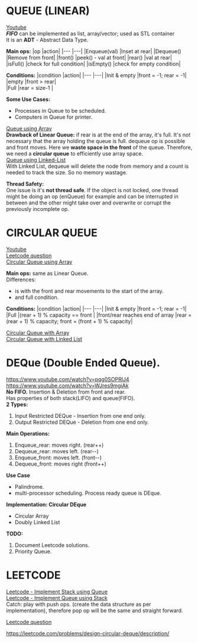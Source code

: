 # QUEUE (LINEAR)
[Youtube](https://www.youtube.com/watch?v=zp6pBNbUB2U) <br />
***FIFO*** can be implemented as list, array/vector; used as STL container <br />
It is an **ADT** - Abstract Data Type.

**Main ops:**
|op  |action| 
|---              |---|
|Enqueue(val)     |Inset at rear|
|Dequeue()        |Remove from front|
|front()          |peek() - val at front|
|rear()           |val at rear|  
|isFull()         |check for full condition| 
|isEmpty()        |check for empty condition|    

**Conditions:**
|condition          |action| 
|---                |---|
|Init & empty       |front = -1; rear = -1|
|empty              |front > rear|    
|Full               |rear = size-1 |

**Some Use Cases:**
* Processes in Queue to be scheduled.
* Computers in Queue for printer.

[Queue using Array](queue.cc) <br />
**Drawback of Linear Queue:** if rear is at the end of the array, it's full. It's not necessary that the array holding the queue is full. dequeue op is possible and front moves. Here we **waste space in the front** of the queue. Therefore, we need a **circular queue** to efficiently use array space.<br/>
[Queue using Linked-List](queue_with_linked_list.c) <br />
With Linked List, dequeue will delete the node from memory and a count is needed to track the size. So no memory wastage.

**Thread Safety:** <br />
One issue is it's **not thread safe**. If the object is not locked, one thread might be doing an op (enQueue) for example and can be interrupted in between and the other might take over and overwrite or corrupt the previously incomplete op.

# CIRCULAR QUEUE
[Youtube](https://www.youtube.com/watch?v=dn01XST9-bI) <br />
[Leetcode question](https://leetcode.com/problems/design-circular-queue/solutions/)
<br />
[Circular Queue using Array](circular_queue.c) <br/>

**Main ops:** same as Linear Queue. <br/>
Differences: 
* is with the front and rear movements to the start of the array.
* and full condition.

**Conditions:** 
|condition                          |action| 
|---                                |---|
|Init & empty                       |front = -1; rear = -1|  
|Full                               |(rear + 1) % capacity == front |
|front/rear reaches end of array    |rear = (rear + 1) % capacity; front = (front + 1) % capacity|

[Circular Queue with Array](circular_queue.c) <br />
[Circular Queue with Linked List](circular_queue_with_linked_list.cc) <br />

# DEQue (Double Ended Queue).
https://www.youtube.com/watch?v=pqg0SOPRlJ4 <br />
https://www.youtube.com/watch?v=WJres9mgiAk <br />
**No FIFO.** Insertion & Deletion from front and rear. <br />
Has properties of both stack(LIFO) and queue(FIFO). <br />
**2 Types:**
1. Input Restricted DEQue - Insertion from one end only.
2. Output Restricted DEQue - Deletion from one end only.

**Main Operations:**
1. Enqueue_rear: moves right. (rear++)
2. Dequeue_rear: moves left. (rear--)
3. Enqueue_front: moves left. (front--)
4. Dequeue_front: moves right (front++)

**Use Case**
* Palindrome.
* multi-processor scheduling. Process ready queue is DEque.

**Implementation: Circular DEque** 
* Circular Array
* Doubly Linked List

**TODO:** 
1. Document Leetcode solutions.
4. Priority Queue.


# LEETCODE

[Leetcode - Implement Stack using Queue](https://leetcode.com/problems/implement-stack-using-queues/description/) <br />
[Leetcode - Implement Queue using Stack](https://leetcode.com/problems/implement-queue-using-stacks/description/)
 <br />
Catch: play with push ops. (create the data structure as per implementation), therefore pop op will be the same and straight forward. <br />

[Leetcode question](https://leetcode.com/problems/design-circular-queue/solutions/)

https://leetcode.com/problems/design-circular-deque/description/